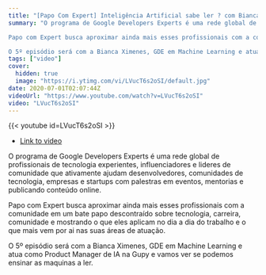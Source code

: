 ```yaml
---
title: "[Papo Com Expert] Inteligência Artificial sabe ler ? com Bianca Ximenes"
summary: "O programa de Google Developers Experts é uma rede global de profissionais de tecnologia experientes, influenciadores e lideres de comunidade que ativamente ajudam desenvolvedores, comunidades de tecnologia, empresas e startups com palestras em eventos, mentorias e publicando conteúdo online. 

Papo com Expert busca aproximar ainda mais esses profissionais com a comunidade em um bate papo descontraído sobre tecnologia, carreira, comunidade e mostrando o que eles aplicam no dia a dia do trabalho e o que mais vem por ai nas suas áreas de atuação.

O 5º episódio será com a Bianca Ximenes, GDE em Machine Learning e atua como Product Manager de IA na Gupy e vamos ver se podemos ensinar as maquinas a ler."
tags: ["video"]
cover:
  hidden: true
  image: "https://i.ytimg.com/vi/LVucT6s2oSI/default.jpg"
date: 2020-07-01T02:07:44Z
videoUrl: "https://www.youtube.com/watch?v=LVucT6s2oSI"
video: "LVucT6s2oSI"
---
```


<!-- truncate -->

{{< youtube id=LVucT6s2oSI >}}

- [Link to video](https://www.youtube.com/watch?v=LVucT6s2oSI)

O programa de Google Developers Experts é uma rede global de profissionais de tecnologia experientes, influenciadores e lideres de comunidade que ativamente ajudam desenvolvedores, comunidades de tecnologia, empresas e startups com palestras em eventos, mentorias e publicando conteúdo online. 

Papo com Expert busca aproximar ainda mais esses profissionais com a comunidade em um bate papo descontraído sobre tecnologia, carreira, comunidade e mostrando o que eles aplicam no dia a dia do trabalho e o que mais vem por ai nas suas áreas de atuação.

O 5º episódio será com a Bianca Ximenes, GDE em Machine Learning e atua como Product Manager de IA na Gupy e vamos ver se podemos ensinar as maquinas a ler.
